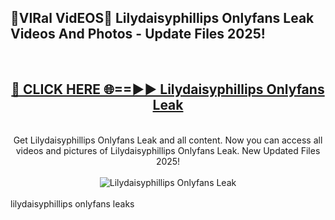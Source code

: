 <h2>🔴VIRal VidEOS🔴 Lilydaisyphillips Onlyfans Leak Videos And Photos - Update Files 2025!</h2>
<br>
<div align="center">
<h2><a href="https://virallinks.top/odZfE0" rel="nofollow">🔴 CLICK HERE 🌐==►► Lilydaisyphillips Onlyfans Leak</a></h2>
<br>
Get Lilydaisyphillips Onlyfans Leak and all content. Now you can access all videos and pictures of Lilydaisyphillips Onlyfans Leak. New Updated Files 2025!
<br>
<br>
<a href="https://virallinks.top/odZfE0" rel="nofollow" data-target="animated-image.originalLink"><img src="https://i.imgur.com/dJHk4Zq.gif)" alt="Lilydaisyphillips Onlyfans Leak" style="max-width: 100%; display: inline-block;" data-target="animated-image.originalImage"></a>
</div>
<br>
lilydaisyphillips onlyfans leaks